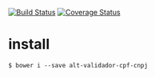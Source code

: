 [![Build Status](https://secure.travis-ci.org/dsn-nimbus/alt-validador-cpf-cnpj.png?branch=master)](https://travis-ci.org/dsn-nimbus/alt-validador-cpf-cnpj)
[![Coverage Status](https://coveralls.io/repos/dsn-nimbus/alt-validador-cpf-cnpj/badge.svg?branch=master&service=github)](https://coveralls.io/r/dsn-nimbus/alt-validador-cpf-cnpj/?branch=master)

# install

```shell
$ bower i --save alt-validador-cpf-cnpj
```
